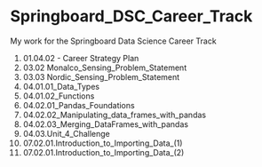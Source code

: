 # Springboard_DSC_Career_Track

My work for the Springboard Data Science Career Track

<ol><li>01.04.02 - Career Strategy Plan</li>
<li>03.02 Monalco_Sensing_Problem_Statement</li>
<li>03.03 Nordic_Sensing_Problem_Statement</li>
<li>04.01.01_Data_Types</li>
<li>04.01.02_Functions</li>
<li>04.02.01_Pandas_Foundations</li>
<li>04.02.02_Manipulating_data_frames_with_pandas</li>
<li>04.02.03_Merging_DataFrames_with_pandas</li>
<li>04.03.Unit_4_Challenge</li>
<li>07.02.01.Introduction_to_Importing_Data_(1)</li>
<li>07.02.01.Introduction_to_Importing_Data_(2)</li></ol>
